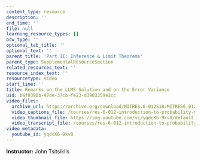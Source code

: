 ```yaml
---
content_type: resource
description: ''
end_time: ''
file: null
learning_resource_types: []
ocw_type: ''
optional_tab_title: ''
optional_text: ''
parent_title: 'Part II: Inference & Limit Theorems'
parent_type: SupplementalResourceSection
related_resources_text: ''
resource_index_text: ''
resourcetype: Video
start_time: ''
title: Remarks on the LLMS Solution and on the Error Variance
uid: b4f9390b-47de-37cb-fe23-d3983359e2cc
video_files:
  archive_url: https://archive.org/download/MITRES.6-012S18/MITRES6_012S18_L17-04_300k.mp4
  video_captions_file: /courses/res-6-012-introduction-to-probability-spring-2018/85abca6627125bd3bfc57a5460735b38_yqdcK6-9kv8.vtt
  video_thumbnail_file: https://img.youtube.com/vi/yqdcK6-9kv8/default.jpg
  video_transcript_file: /courses/res-6-012-introduction-to-probability-spring-2018/a301867ae9bb0000910668a3ceb44fda_yqdcK6-9kv8.pdf
video_metadata:
  youtube_id: yqdcK6-9kv8
---
```


**Instructor:** John Tsitsiklis



